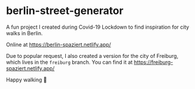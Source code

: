 # berlin-street-generator

A fun project I created during Covid-19 Lockdown to find inspiration for city walks in Berlin.

Online at https://berlin-spaziert.netlify.app/

Due to popular request, I also created a version for the city of Freiburg, which lives in the `freiburg` branch.
You can find it at https://freiburg-spaziert.netlify.app/ 

Happy walking 🙂

